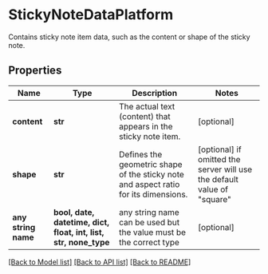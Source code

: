 # StickyNoteDataPlatform

Contains sticky note item data, such as the content or shape of the sticky note.

## Properties
Name | Type | Description | Notes
------------ | ------------- | ------------- | -------------
**content** | **str** | The actual text (content) that appears in the sticky note item. | [optional] 
**shape** | **str** | Defines the geometric shape of the sticky note and aspect ratio for its dimensions. | [optional]  if omitted the server will use the default value of "square"
**any string name** | **bool, date, datetime, dict, float, int, list, str, none_type** | any string name can be used but the value must be the correct type | [optional]

[[Back to Model list]](../README.md#documentation-for-models) [[Back to API list]](../README.md#documentation-for-api-endpoints) [[Back to README]](../README.md)


